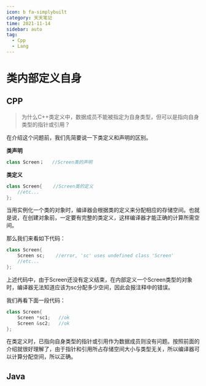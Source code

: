 ```yaml
---
icon: b fa-simplybuilt
category: 天天笔记
time: 2021-11-14
sidebar: auto
tag:
  - Cpp
  - Lang
---
```


# 类内部定义自身

## CPP

> 为什么C++类定义中，数据成员不能被指定为自身类型，但可以是指向自身类型的指针或引用？

在介绍这个问题前，我们先简要说一下类定义和声明的区别。

**类声明**

```cpp
class Screen；   //Screen类的声明
```

**类定义**

```cpp
class Screen{    //Screen类的定义
    //etc...
};       
```

当用实例化一个类的对象时，编译器会根据类的定义来分配相应的存储空间。也就是说，在创建对象前，一定要有完整的类定义，这样编译器才能正确的计算所需空间。

那么我们来看如下代码：

```cpp
class Screen{
    Screen sc;    //error, 'sc' uses undefined class 'Screen'
    //etc...
};
```

上述代码中，由于Screen还没有定义结束，在内部定义一个Screen类型的对象时，编译器无法知道应该为sc分配多少空间，因此会报注释中的错误。

我们再看下面一段代码：

```cpp
class Screen{
    Screen *sc1;   //ok
    Screen &sc2;   //ok
};
```

在类定义时，已指向自身类型的指针或引用作为数据成员则没有问题。按照前面的介绍就很好理解了，由于指针和引用所占存储空间大小与类型无关，所以编译器可以计算分配空间，所以正确。

## Java

